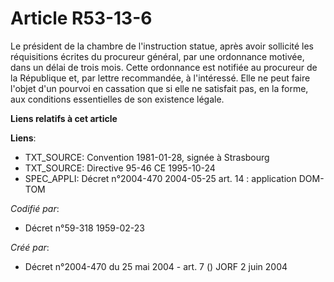 # Article R53-13-6

Le président de la chambre de l'instruction statue, après avoir sollicité les réquisitions écrites du procureur général, par
une ordonnance motivée, dans un délai de trois mois. Cette ordonnance est notifiée au procureur de la République et, par
lettre recommandée, à l'intéressé. Elle ne peut faire l'objet d'un pourvoi en cassation que si elle ne satisfait pas, en la
forme, aux conditions essentielles de son existence légale.

**Liens relatifs à cet article**

**Liens**:

  - TXT_SOURCE: Convention 1981-01-28, signée à Strasbourg
  - TXT_SOURCE: Directive 95-46 CE 1995-10-24
  - SPEC_APPLI: Décret n°2004-470 2004-05-25 art. 14 : application DOM-TOM

_Codifié par_:

  - Décret n°59-318 1959-02-23

_Créé par_:

  - Décret n°2004-470 du 25 mai 2004 - art. 7 () JORF 2 juin 2004
